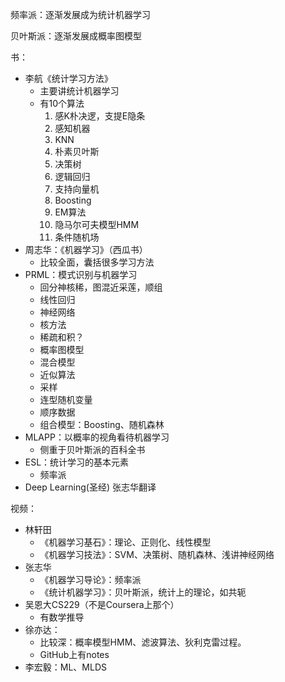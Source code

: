 频率派：逐渐发展成为统计机器学习

贝叶斯派：逐渐发展成概率图模型



书：

- 李航《统计学习方法》
  - 主要讲统计机器学习
  - 有10个算法
    1. 感K朴决逻，支提E隐条
    2. 感知机器
    3. KNN
    4. 朴素贝叶斯
    5. 决策树
    6. 逻辑回归
    7. 支持向量机
    8. Boosting
    9. EM算法
    10. 隐马尔可夫模型HMM
    11. 条件随机场
- 周志华：《机器学习》（西瓜书）
  - 比较全面，囊括很多学习方法
- PRML：模式识别与机器学习
  - 回分神核稀，图混近采莲，顺组
  - 线性回归
  - 神经网络
  - 核方法
  - 稀疏和积？
  - 概率图模型
  - 混合模型
  - 近似算法
  - 采样
  - 连型随机变量
  - 顺序数据
  - 组合模型：Boosting、随机森林
- MLAPP：以概率的视角看待机器学习
  - 侧重于贝叶斯派的百科全书
- ESL：统计学习的基本元素
  - 频率派
- Deep Learning(圣经) 张志华翻译

视频：

- 林轩田
  - 《机器学习基石》：理论、正则化、线性模型
  - 《机器学习技法》：SVM、决策树、随机森林、浅讲神经网络
- 张志华
  - 《机器学习导论》：频率派
  - 《统计机器学习》：贝叶斯派，统计上的理论，如共轭
- 吴恩大CS229（不是Coursera上那个）
  - 有数学推导
- 徐亦达：
  - 比较深：概率模型HMM、滤波算法、狄利克雷过程。
  - GitHub上有notes
- 李宏毅：ML、MLDS



